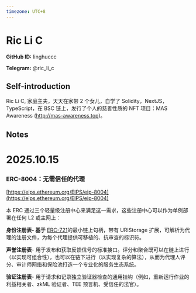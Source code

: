 ```yaml
---
timezone: UTC+8
---
```


# Ric Li C

**GitHub ID:** linghuccc

**Telegram:** @ric_li_c

## Self-introduction

Ric Li C, 家庭主夫，天天在家带 2 个女儿，自学了 Solidity，NextJS，TypeScript，在 BSC 链上，发行了个人的慈善性质的 NFT 项目：MAS Awareness (http://mas-awareness.top)。

## Notes
<!-- Content_START -->
# 2025.10.15
<!-- DAILY_CHECKIN_2025-10-15_START -->
### **ERC-8004：无需信任的代理**

[https://eips.ethereum.org/EIPS/eip-8004](https://eips.ethereum.org/EIPS/eip-8004)

本 ERC 通过三个轻量级注册中心来满足这一需求，这些注册中心可以作为单例部署在任何 L2 或主网上：

**身份注册表- 基于** [ERC-721](https://eips.ethereum.org/EIPS/eip-721)的最小链上句柄，带有 URIStorage 扩展，可解析为代理的注册文件，为每个代理提供可移植的、抗审查的标识符。

**声誉注册表**\- 用于发布和获取反馈信号的标准接口。评分和聚合既可以在链上进行（以实现可组合性），也可以在链下进行（以实现复杂的算法），从而为代理人评分、审计师网络和保险池打造一个专业化的服务生态系统。

**验证注册表**\- 用于请求和记录独立验证器检查的通用挂钩（例如，重新运行作业的利益相关者、zkML 验证者、TEE 预言机、受信任的法官）。
<!-- DAILY_CHECKIN_2025-10-15_END -->
<!-- Content_END -->
